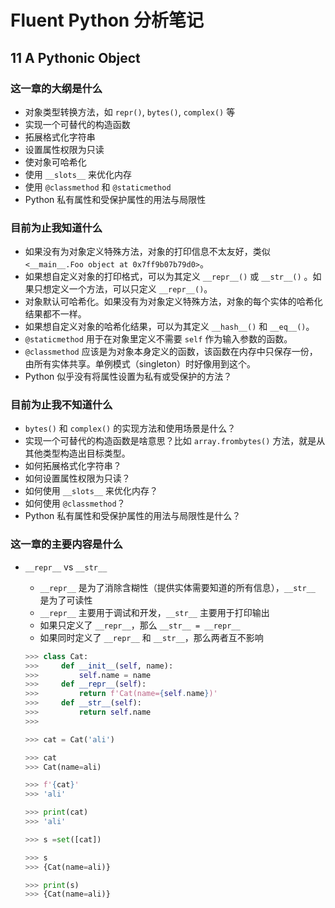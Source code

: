 # Fluent Python 分析笔记

## 11 A Pythonic Object

### 这一章的大纲是什么

- 对象类型转换方法，如 `repr()`, `bytes()`, `complex()` 等
- 实现一个可替代的构造函数
- 拓展格式化字符串
- 设置属性权限为只读
- 使对象可哈希化
- 使用 `__slots__` 来优化内存
- 使用 `@classmethod` 和 `@staticmethod`
- Python 私有属性和受保护属性的用法与局限性

### 目前为止我知道什么

- 如果没有为对象定义特殊方法，对象的打印信息不太友好，类似 `<__main__.Foo object at 0x7ff9b07b79d0>`。
- 如果想自定义对象的打印格式，可以为其定义 `__repr__()` 或 `__str__()` 。如果只想定义一个方法，可以只定义 `__repr__()`。
- 对象默认可哈希化。如果没有为对象定义特殊方法，对象的每个实体的哈希化结果都不一样。
- 如果想自定义对象的哈希化结果，可以为其定义 `__hash__()` 和 `__eq__()`。
- `@staticmethod` 用于在对象里定义不需要 `self` 作为输入参数的函数。
- `@classmethod` 应该是为对象本身定义的函数，该函数在内存中只保存一份，由所有实体共享。单例模式（singleton）时好像用到这个。
- Python 似乎没有将属性设置为私有或受保护的方法？

### 目前为止我不知道什么

- `bytes()` 和 `complex()` 的实现方法和使用场景是什么？
- 实现一个可替代的构造函数是啥意思？比如 `array.frombytes()` 方法，就是从其他类型构造出目标类型。
- 如何拓展格式化字符串？
- 如何设置属性权限为只读？
- 如何使用 `__slots__` 来优化内存？
- 如何使用 `@classmethod`？
- Python 私有属性和受保护属性的用法与局限性是什么？

### 这一章的主要内容是什么

- `__repr__` vs `__str__`
  - `__repr__` 是为了消除含糊性（提供实体需要知道的所有信息），`__str__` 是为了可读性
  - `__repr__` 主要用于调试和开发，`__str__` 主要用于打印输出
  - 如果只定义了 `__repr__`，那么 `__str__ = __repr__`
  - 如果同时定义了 `__repr__` 和 `__str__`，那么两者互不影响

  ```python
  >>> class Cat:
  >>>     def __init__(self, name):
  >>>         self.name = name
  >>>     def __repr__(self):
  >>>         return f'Cat(name={self.name})'
  >>>     def __str__(self):
  >>>         return self.name
  >>>

  >>> cat = Cat('ali')

  >>> cat
  >>> Cat(name=ali)

  >>> f'{cat}'
  >>> 'ali'

  >>> print(cat)
  >>> 'ali'

  >>> s =set([cat])

  >>> s
  >>> {Cat(name=ali)}

  >>> print(s)
  >>> {Cat(name=ali)}
  ```
